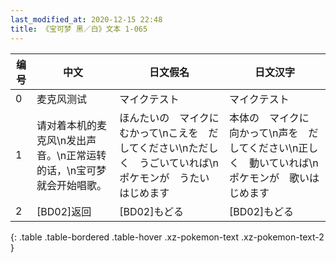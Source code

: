 ```yaml
---
last_modified_at: 2020-12-15 22:48
title: 《宝可梦 黑／白》文本 1-065
---
```

| 编号 | 中文 | 日文假名 | 日文汉字 |
| ---- | ---- | ---- | --- |
| 0 | 麦克风测试 | マイクテスト | マイクテスト |
| 1 | 请对着本机的麦克风\n发出声音。\n正常运转的话，\n宝可梦就会开始唱歌。 | ほんたいの　マイクに　むかって\nこえを　だしてください\nただしく　うごいていれば\nポケモンが　うたい　はじめます | 本体の　マイクに　向かって\n声を　だしてください\n正しく　動いていれば\nポケモンが　歌いはじめます |
| 2 | [BD02]返回 | [BD02]もどる | [BD02]もどる |
{: .table .table-bordered .table-hover .xz-pokemon-text .xz-pokemon-text-2 }
